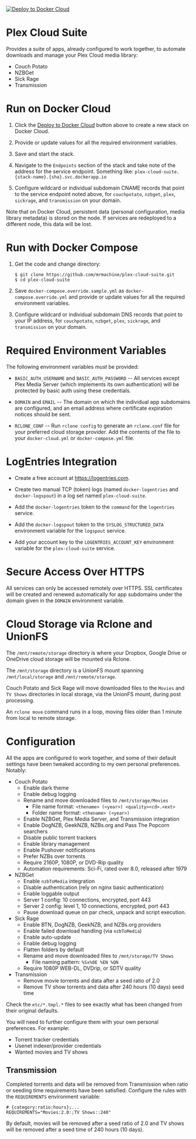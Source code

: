 [![Deploy to Docker Cloud](https://files.cloud.docker.com/images/deploy-to-dockercloud.svg)](https://cloud.docker.com/stack/deploy/?repo=https://github.com/mrmachine/plex-cloud-suite/)

# Plex Cloud Suite

Provides a suite of apps, already configured to work together, to automate downloads and manage your Plex Cloud media library:

  * Couch Potato
  * NZBGet
  * Sick Rage
  * Transmission

# Run on Docker Cloud

 1. Click the [Deploy to Docker Cloud](https://cloud.docker.com/stack/deploy/?repo=https://github.com/mrmachine/plex-cloud-suite/) button above to create a new stack on Docker Cloud.

 2. Provide or update values for all the required environment variables.

 3. Save and start the stack.

 4. Navigate to the `Endpoints` section of the stack and take note of the address for the service endpoint. Something like: `plex-cloud-suite.{stack-name}.{sha}.svc.dockerapp.io`

 5. Configure wildcard or individual subdomain CNAME records that point to the service endpoint noted above, for `couchpotato`, `nzbget`, `plex`, `sickrage`, and `transmission` on your domain.

Note that on Docker Cloud, persistent data (personal configuration, media library metadata) is stored on the node. If services are redeployed to a different node, this data will be lost.

# Run with Docker Compose

 1. Get the code and change directory:

        $ git clone https://github.com/mrmachine/plex-cloud-suite.git
        $ cd plex-cloud-suite

 2. Save `docker-compose.override.sample.yml` as `docker-compose.override.yml` and provide or update values for all the required environment variables.

 3. Configure wildcard or individual subdomain DNS records that point to your IP address, for `couchpotato`, `nzbget`, `plex`, `sickrage`, and `transmission` on your domain.

# Required Environment Variables

The following environment variables *must* be provided:

  * `BASIC_AUTH_USERNAME` and `BASIC_AUTH_PASSWORD` -- All services except Plex Media Server (which implements its own authentication) will be protected by basic auth using these credentials.

  * `DOMAIN` and `EMAIL` -- The domain on which the individual app subdomains are configured, and an email address where certificate expiration notices should be sent.

  * `RCLONE_CONF` -- Run `rclone config` to generate an `rclone.conf` file for your preferred cloud storage provider. Add the contents of the file to your `docker-cloud.yml` or `docker-compose.yml` file.

# LogEntries Integration

  * Create a free account at https://logentries.com.

  * Create two manual TCP (token) logs (named `docker-logentries` and `docker-logspout`) in a log set named `plex-cloud-suite`.

  * Add the `docker-logentries` token to the `command` for the `logentries` service.

  * Add the `docker-logspout` token to the `SYSLOG_STRUCTURED_DATA` environment variable for the `logspout` service.

  * Add your account key to the `LOGENTRIES_ACCOUNT_KEY` environment variable for the `plex-cloud-suite` service.

# Secure Access Over HTTPS

All services can only be accessed remotely over HTTPS. SSL certificates will be created and renewed automatically for app subdomains under the domain given in the `DOMAIN` environment variable.

# Cloud Storage via Rclone and UnionFS

The `/mnt/remote/storage` directory is where your Dropbox, Google Drive or OneDrive cloud storage will be mounted via Rclone.

The `/mnt/storage` directory is a UnionFS mount spanning `/mnt/local/storage` and `/mnt/remote/storage`.

Couch Potato and Sick Rage will move downloaded files to the `Movies` and `TV Shows` directories in local storage, via the UnionFS mount, during post processing.

An `rclone move` command runs in a loop, moving files older than 1 minute from local to remote storage.

# Configuration

All the apps are configured to work together, and some of their default settings have been tweaked according to my own personal preferences. Notably:

  * Couch Potato
      * Enable dark theme
      * Enable debug logging
      * Rename and move downloaded files to `/mnt/storage/Movies`
          * File name format: `<thename> (<year>) <quality><cd>.<ext>`
          * Folder name format: `<thename> (<year>)`
      * Enable NZBGet, Plex Media Server, and Transmission integration
      * Enable DogNZB, GeekNZB, NZBs.org and Pass The Popcorn searchers
      * Disable public torrent trackers
      * Enable library management
      * Enable Pushover notifications
      * Prefer NZBs over torrents
      * Require 2160P, 1080P, or DVD-Rip quality
      * Automation requirements: Sci-Fi, rated over 8.0, released after 1979
  * NZBGet
      * Enable `nzbToMedia` integration
      * Disable authentication (rely on nginx basic authentication)
      * Enable loggable output
      * Server 1 config: 10 connections, encrypted, port 443
      * Server 2 config: level 1, 10 connections, encrypted, port 443
      * Pause download queue on par check, unpack and script execution.
  * Sick Rage
      * Enable BTN, DogNZB, GeekNZB, and NZBs.org providers
      * Enable failed download handling (via `nzbToMedia`)
      * Enable auto-update
      * Enable debug logging
      * Flatten folders by default
      * Rename and move downloaded files to `/mnt/storage/TV Shows`
          * File naming pattern: `%Sx%0E %EN %QN`
      * Require 1080P WEB-DL, DVDrip, or SDTV quality
  * Transmission
      * Remove movie torrents and data after a seed ratio of 2.0
      * Remove TV show torrents and data after 240 hours (10 days) seed time

Check the `etc/*.tmpl.*` files to see exactly what has been changed from their original defaults.

You will need to further configure them with your own personal preferences. For example:

  * Torrent tracker credentials
  * Usenet indexer/provider credentials
  * Wanted movies and TV shows

## Transmission

Completed torrents and data will be removed from Transmission when ratio or seeding time requirements have been satisfied. Configure the rules with the `REQUIREMENTS` environment variable:

    # {category:ratio:hours};...
    REQUIREMENTS="Movies:2.0:;TV Shows::240"

By default, movies will be removed after a seed ratio of 2.0 and TV shows will be removed after a seed time of 240 hours (10 days).
